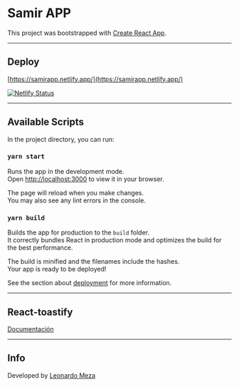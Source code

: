 # Samir APP

This project was bootstrapped with [Create React App](https://github.com/facebook/create-react-app).

---

## Deploy

[https://samirapp.netlify.app/](https://samirapp.netlify.app/)

[![Netlify Status](https://api.netlify.com/api/v1/badges/715199fa-a374-47f4-8d3d-549fb44494ba/deploy-status)](https://app.netlify.com/sites/samirapp/deploys)

---

## Available Scripts

In the project directory, you can run:

### `yarn start`

Runs the app in the development mode.\
Open [http://localhost:3000](http://localhost:3000) to view it in your browser.

The page will reload when you make changes.\
You may also see any lint errors in the console.

### `yarn build`

Builds the app for production to the `build` folder.\
It correctly bundles React in production mode and optimizes the build for the best performance.

The build is minified and the filenames include the hashes.\
Your app is ready to be deployed!

See the section about [deployment](https://facebook.github.io/create-react-app/docs/deployment) for more information.

---

## React-toastify

[Documentación](https://fkhadra.github.io/react-toastify/introduction/)

---

## Info

Developed by [Leonardo Meza](https://leonardomeza87.github.io/)
